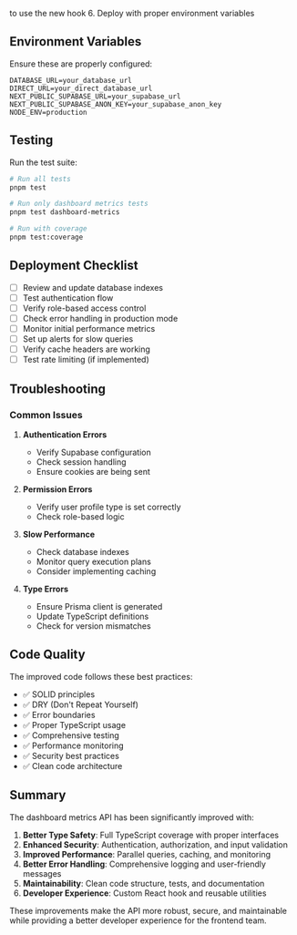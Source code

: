  to use the new hook
6. Deploy with proper environment variables

## Environment Variables

Ensure these are properly configured:

```env
DATABASE_URL=your_database_url
DIRECT_URL=your_direct_database_url
NEXT_PUBLIC_SUPABASE_URL=your_supabase_url
NEXT_PUBLIC_SUPABASE_ANON_KEY=your_supabase_anon_key
NODE_ENV=production
```

## Testing

Run the test suite:

```bash
# Run all tests
pnpm test

# Run only dashboard metrics tests
pnpm test dashboard-metrics

# Run with coverage
pnpm test:coverage
```

## Deployment Checklist

- [ ] Review and update database indexes
- [ ] Test authentication flow
- [ ] Verify role-based access control
- [ ] Check error handling in production mode
- [ ] Monitor initial performance metrics
- [ ] Set up alerts for slow queries
- [ ] Verify cache headers are working
- [ ] Test rate limiting (if implemented)

## Troubleshooting

### Common Issues

1. **Authentication Errors**
   - Verify Supabase configuration
   - Check session handling
   - Ensure cookies are being sent

2. **Permission Errors**
   - Verify user profile type is set correctly
   - Check role-based logic

3. **Slow Performance**
   - Check database indexes
   - Monitor query execution plans
   - Consider implementing caching

4. **Type Errors**
   - Ensure Prisma client is generated
   - Update TypeScript definitions
   - Check for version mismatches

## Code Quality

The improved code follows these best practices:

- ✅ SOLID principles
- ✅ DRY (Don't Repeat Yourself)
- ✅ Error boundaries
- ✅ Proper TypeScript usage
- ✅ Comprehensive testing
- ✅ Performance monitoring
- ✅ Security best practices
- ✅ Clean code architecture

## Summary

The dashboard metrics API has been significantly improved with:

1. **Better Type Safety**: Full TypeScript coverage with proper interfaces
2. **Enhanced Security**: Authentication, authorization, and input validation
3. **Improved Performance**: Parallel queries, caching, and monitoring
4. **Better Error Handling**: Comprehensive logging and user-friendly messages
5. **Maintainability**: Clean code structure, tests, and documentation
6. **Developer Experience**: Custom React hook and reusable utilities

These improvements make the API more robust, secure, and maintainable while providing a better developer experience for the frontend team.